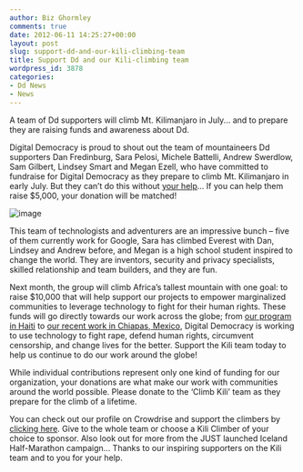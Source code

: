 ```yaml
---
author: Biz Ghormley
comments: true
date: 2012-06-11 14:25:27+00:00
layout: post
slug: support-dd-and-our-kili-climbing-team
title: Support Dd and our Kili-climbing team
wordpress_id: 3878
categories:
- Dd News
- News
---
```


A team of Dd supporters will climb Mt. Kilimanjaro in July... and to prepare they are raising funds and awareness about Dd.

Digital Democracy is proud to shout out the team of mountaineers Dd supporters Dan Fredinburg, Sara Pelosi, Michele Battelli, Andrew Swerdlow, Sam Gilbert, Lindsey Smart and Megan Ezell, who have committed to fundraise for Digital Democracy as they prepare to climb Mt. Kilimanjaro in early July. But they can’t do this without [your help](http://www.crowdrise.com/kilifordd/fundraiser/digitaldemocracy)... If you can help them raise $5,000, your donation will be matched!

![image](http://farm8.staticflickr.com/7224/7352284882_f7c060fb5e_o.jpg)

This team of technologists and adventurers are an impressive bunch – five of them currently work for Google, Sara has climbed Everest with Dan, Lindsey and Andrew before, and Megan is a high school student inspired to change the world. They are inventors, security and privacy specialists, skilled relationship and team builders, and they are fun.

Next month, the group will climb Africa’s tallest mountain with one goal: to raise $10,000 that will help support our projects to empower marginalized communities to leverage technology to fight for their human rights. These funds will go directly towards our work across the globe; from [our program in Haiti](http://www.slideshare.net/digidem/haiti-slide-deck-16may2012) to [our recent work in Chiapas, Mexico](http://digital-democracy.org/2012/05/25/reporting-back-from-chiapas-mexico/), Digital Democracy is working to use technology to fight rape, defend human rights, circumvent censorship, and change lives for the better. Support the Kili team today to help us continue to do our work around the globe!

While individual contributions represent only one kind of funding for our organization, your donations are what make our work with communities around the world possible. Please donate to the ‘Climb Kili’ team as they prepare for the climb of a lifetime.

You can check out our profile on Crowdrise and support the climbers by [clicking here](http://www.crowdrise.com/kilifordd/fundraiser/digitaldemocracy). Give to the whole team or choose a Kili Climber of your choice to sponsor. Also look out for more from the JUST launched Iceland Half-Marathon campaign... Thanks to our inspiring supporters on the Kili team and to you for your help.
